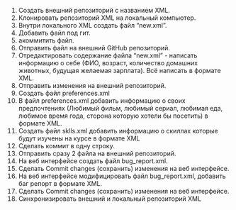 1. Создать внешний репозиторий c названием XML.
2. Клонировать репозиторий XML на локальный компьютер.
3. Внутри локального XML создать файл “new.xml”.
4. Добавить файл под гит.
5. акоммитить файл.
6. Отправить файл на внешний GitHub репозиторий.
7. Отредактировать содержание файла “new.xml” - написать информацию о себе (ФИО, возраст, количество домашних животных, будущая желаемая зарплата). Всё написать в формате XML.
8. Отправить изменения на внешний репозиторий.
9. Создать файл preferences.xml
10. В файл preferences.xml добавить информацию о своих предпочтениях (Любимый фильм, любимый сериал, любимая еда, любимое время года, сторона которую хотели бы посетить) в формате XML.
11. Создать файл sklls.xml добавить информацию о скиллах которые будут изучены на курсе в формате XML
12. Сделать коммит в одну строку.
13. Отправить сразу 2 файла на внешний репозиторий.
14. На веб интерфейсе создать файл bug_report.xml.
15. Сделать Commit changes (сохранить) изменения на веб интерфейсе.
16. На веб интерфейсе модифицировать файл bug_report.xml, добавить баг репорт в формате XML.
17. Сделать Commit changes (сохранить) изменения на веб интерфейсе.
18. Синхронизировать внешний и локальный репозиторий XML
